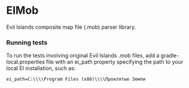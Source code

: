 # EIMob
Evil Islands composite map file (.mob) parser library.

### Running tests
To run the tests involving original Evil Islands .mob files,
add a gradle-local.properties file with an ei_path property specifying
the path to your local EI installation, such as:

`ei_path=C:\\\\Program Files (x86)\\\\Проклятые Земли`